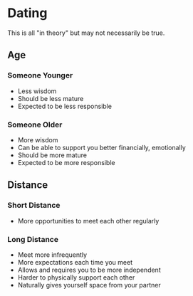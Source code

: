 # Dating

This is all "in theory" but may not necessarily be true.

## Age

### Someone Younger

* Less wisdom
* Should be less mature
* Expected to be less responsible

### Someone Older

* More wisdom
* Can be able to support you better financially, emotionally
* Should be more mature
* Expected to be more responsible

## Distance

### Short Distance

* More opportunities to meet each other regularly

### Long Distance

* Meet more infrequently
* More expectations each time you meet
* Allows and requires you to be more independent
* Harder to physically support each other
* Naturally gives yourself space from your partner

